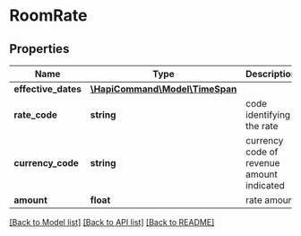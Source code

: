 # RoomRate

## Properties
Name | Type | Description | Notes
------------ | ------------- | ------------- | -------------
**effective_dates** | [**\HapiCommand\Model\TimeSpan**](TimeSpan.md) |  | 
**rate_code** | **string** | code identifying the rate | 
**currency_code** | **string** | currency code of revenue amount indicated | [optional] 
**amount** | **float** | rate amount | 

[[Back to Model list]](../README.md#documentation-for-models) [[Back to API list]](../README.md#documentation-for-api-endpoints) [[Back to README]](../README.md)

